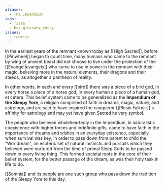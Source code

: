 ```yaml
---
aliases:
  - The Impendium
tags:
  - faith
  - has_glossary_entry
issues:
  - rewrite
---
```


In the earliest years of the remnant known today as [[High Sacred]], before [[Pinwheel]] began to count time, many humans who came to the remnant by wing of ancient beast did not choose to live under the protection of the [[Evangel|evangels]] who came to rise in power in the remnant with their magic, believing more in the natural elements, their dragons and their steeds, as altogether a pantheon of reality. 

In other words, in each and every [[bird]] there was a piece of a bird god, in every horse a piece of a horse god, in every human a piece of a human god, et cetera. This belief system came to be generalized as the **Impendium of the Sleepy Yore**, a religion comprised of faith in dreams, magic, nature, and astrology, and are said to have inspired the conqueror [[Plesio Falknjir]]'s affinity for astrology and may yet have given Sacred its very symbol.

The people who believed wholeheartedly in the Impendium, in naturalistic coexistence with higher forces and indefinite gifts, came to have faith in the importance of dreams and wishes in an everyday existence, especially when survival was key, in order to pass down from parent to child the "Worldream", an esoteric set of natural instincts and pursuits which they believed were nurtured from the time of primal Sleep Gods to be passed down in every living thing. This formed societal roots in the core of their belief system, for the better passage of the dream, as was their holy task in life to do.
  
[[Somnia]] and its people are one such group who pass down the tradition of the Sleepy Yore to this day.
